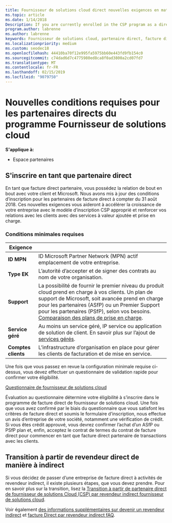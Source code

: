 ```yaml
---
title: Fournisseur de solutions cloud direct nouvelles exigences en matière de partenaire | L’espace partenaires
ms.topic: article
ms.date: 1/14/2018
Description: If you are currently enrolled in the CSP program as a direct partner, you should prepare to meet these updated support and services requirements.
program.author: labrenne
ms.author: labrenne
keywords: Fournisseur de solutions cloud, partenaire direct, facture direct, configuration requise
ms.localizationpriority: medium
ms.custom: seodec18
ms.openlocfilehash: 44410ba70f12e995fa5975bb60e443fd9fb154c0
ms.sourcegitcommit: c74dad6d7c4775980ed8ca8f0ad3800a2cd07fd7
ms.translationtype: MT
ms.contentlocale: fr-FR
ms.lasthandoff: 02/15/2019
ms.locfileid: "9079750"
---
```

# <a name="csp-direct-partner-new-requirements"></a>Nouvelles conditions requises pour les partenaires directs du programme Fournisseur de solutions cloud

**S'applique à:**

- Espace partenaires

## <a name="enroll-as-a-direct-partner"></a>S'inscrire en tant que partenaire direct

En tant que facture direct partenaire, vous possédez la relation de bout en bout avec votre client et Microsoft. Nous avons mis à jour des conditions d’inscription pour les partenaires de facture direct à compter du 31 août 2018. Ces nouvelles exigences vous aideront à accélérer la croissance de votre entreprise avec le modèle d’inscription CSP approprié et renforcer vos relations avec les clients avec des services à valeur ajoutée et prise en charge. 

### <a name="minimum-requirements"></a>Conditions minimales requises

|**Exigence**|                             |
|--------------------------------|--------------------------------------------------------------|
|**ID MPN**   |ID Microsoft Partner Network (MPN) actif emplacement de votre entreprise.   |
|**Type EK**   |L’autorité d’accepter et de signer des contrats au nom de votre organisation.|
|**Support**  |La possibilité de fournir le premier niveau du produit cloud prend en charge à vos clients. Un plan de support de Microsoft, soit avancée prend en charge pour les partenaires (ASfP) ou un Premier Support pour les partenaires (PSfP), selon vos besoins. [Comparaison des plans de prise en charge](https://partner.microsoft.com/en-US/support/partnersupport). |
|**Service géré**   |Au moins un service géré, IP service ou application de solution de client. En savoir plus sur l’ajout de [services gérés](https://partner.microsoft.com/en-US/business-opportunities/managed-services-provider).|
|**Comptes clients** |L’infrastructure d’organisation en place pour gérer les clients de facturation et de mise en service. 

Une fois que vous passez en revue la configuration minimale requise ci-dessus, vous devez effectuer un questionnaire de validation rapide pour confirmer votre éligibilité. 

[Questionnaire de fournisseur de solutions cloud](https://partner.microsoft.com/cloud-solution-provider/assessment)

Évaluation au questionnaire détermine votre éligibilité à s’inscrire dans le programme de facture direct de fournisseur de solutions cloud. Une fois que vous avez confirmé par le biais du questionnaire que vous satisfont les critères de facture direct et soumis le formulaire d’inscription, nous effectue un avis d’entreprise de votre société, notamment une vérification de crédit. Si vous êtes crédit approuvé, vous devrez confirmer l’achat d’un ASfP ou PSfP plan et, enfin, acceptez le contrat de termes du contrat de facture direct pour commencer en tant que facture direct partenaire de transactions avec les clients.

## <a name="transition-from-direct-to-indirect-reseller"></a>Transition à partir de revendeur direct de manière à indirect

Si vous décidez de passer d’une entreprise de facture direct à activités de revendeur indirect, il existe plusieurs étapes, que vous devez prendre. Pour en savoir plus sur la transition, lisez la [Transition à partir de partenaire direct de fournisseur de solutions Cloud (CSP) par revendeur indirect fournisseur de solutions cloud](transition-direct-to-indirect.md). 

Voir également [des informations supplémentaires sur devenir un revendeur indirect](https://assetsprod.microsoft.com/csp-directbill-to-indirect-transition.pdf) et [facture Direct par revendeur indirect fAQ](http://assetsprod.microsoft.com/mpn/direct-bill-partner-faq.pdf).